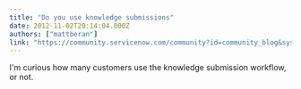 ```yaml
---
title: "Do you use knowledge submissions"
date: 2012-11-02T20:14:04.000Z
authors: ["mattberan"]
link: "https://community.servicenow.com/community?id=community_blog&sys_id=480de6a5dbd0dbc01dcaf3231f961980"
---
```

<p>I'm curious how many customers use the knowledge submission workflow, or not.</p>